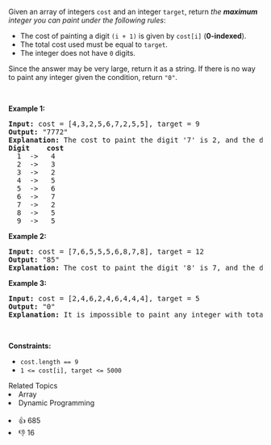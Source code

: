 <p>Given an array of integers <code>cost</code> and an integer <code>target</code>, return <em>the <strong>maximum</strong> integer you can paint under the following rules</em>:</p>

<ul> 
 <li>The cost of painting a digit <code>(i + 1)</code> is given by <code>cost[i]</code> (<strong>0-indexed</strong>).</li> 
 <li>The total cost used must be equal to <code>target</code>.</li> 
 <li>The integer does not have <code>0</code> digits.</li> 
</ul>

<p>Since the answer may be very large, return it as a string. If there is no way to paint any integer given the condition, return <code>"0"</code>.</p>

<p>&nbsp;</p> 
<p><strong class="example">Example 1:</strong></p>

<pre>
<strong>Input:</strong> cost = [4,3,2,5,6,7,2,5,5], target = 9
<strong>Output:</strong> "7772"
<strong>Explanation:</strong> The cost to paint the digit '7' is 2, and the digit '2' is 3. Then cost("7772") = 2*3+ 3*1 = 9. You could also paint "977", but "7772" is the largest number.
<strong>Digit    cost</strong>
  1  -&gt;   4
  2  -&gt;   3
  3  -&gt;   2
  4  -&gt;   5
  5  -&gt;   6
  6  -&gt;   7
  7  -&gt;   2
  8  -&gt;   5
  9  -&gt;   5
</pre>

<p><strong class="example">Example 2:</strong></p>

<pre>
<strong>Input:</strong> cost = [7,6,5,5,5,6,8,7,8], target = 12
<strong>Output:</strong> "85"
<strong>Explanation:</strong> The cost to paint the digit '8' is 7, and the digit '5' is 5. Then cost("85") = 7 + 5 = 12.
</pre>

<p><strong class="example">Example 3:</strong></p>

<pre>
<strong>Input:</strong> cost = [2,4,6,2,4,6,4,4,4], target = 5
<strong>Output:</strong> "0"
<strong>Explanation:</strong> It is impossible to paint any integer with total cost equal to target.
</pre>

<p>&nbsp;</p> 
<p><strong>Constraints:</strong></p>

<ul> 
 <li><code>cost.length == 9</code></li> 
 <li><code>1 &lt;= cost[i], target &lt;= 5000</code></li> 
</ul>

<div><div>Related Topics</div><div><li>Array</li><li>Dynamic Programming</li></div></div><br><div><li>👍 685</li><li>👎 16</li></div>